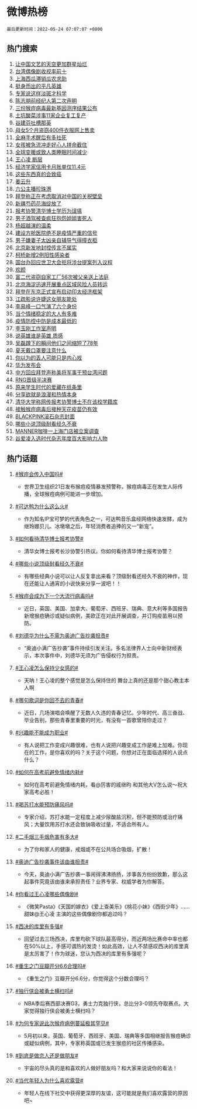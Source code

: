 # 微博热榜

`最后更新时间：2022-05-24 07:07:07 +0800`

## 热门搜索

1. [让中国文艺的天空更加群星灿烂](https://m.weibo.cn/search?containerid=100103type%3D1%26t%3D10%26q%3D%23%E8%AE%A9%E4%B8%AD%E5%9B%BD%E6%96%87%E8%89%BA%E7%9A%84%E5%A4%A9%E7%A9%BA%E6%9B%B4%E5%8A%A0%E7%BE%A4%E6%98%9F%E7%81%BF%E7%83%82%23&stream_entry_id=51&isnewpage=1&extparam=seat%3D1%26dgr%3D0%26pos%3D0%26c_type%3D51%26cate%3D10103%26filter_type%3Drealtimehot%26display_time%3D1653347226%26pre_seqid%3D165334722672192342234&luicode=10000011&lfid=106003type%253D25%2526t%253D3%2526disable_hot%253D1%2526filter_type%253Drealtimehot)
1. [台湾偶像剧收视率前十](https://m.weibo.cn/search?containerid=100103type%3D1%26t%3D10%26q%3D%23%E5%8F%B0%E6%B9%BE%E5%81%B6%E5%83%8F%E5%89%A7%E6%94%B6%E8%A7%86%E7%8E%87%E5%89%8D%E5%8D%81%23&stream_entry_id=31&isnewpage=1&extparam=seat%3D1%26dgr%3D0%26pos%3D0%26lcate%3D5001%26realpos%3D1%26c_type%3D31%26cate%3D0%26filter_type%3Drealtimehot%26flag%3D0%26display_time%3D1653347226%26pre_seqid%3D165334722672192342234&luicode=10000011&lfid=106003type%253D25%2526t%253D3%2526disable_hot%253D1%2526filter_type%253Drealtimehot)
1. [上海西瓜滞销瓜农求助](https://m.weibo.cn/search?containerid=100103type%3D1%26t%3D10%26q%3D%23%E4%B8%8A%E6%B5%B7%E8%A5%BF%E7%93%9C%E6%BB%9E%E9%94%80%E7%93%9C%E5%86%9C%E6%B1%82%E5%8A%A9%23&stream_entry_id=31&isnewpage=1&extparam=seat%3D1%26dgr%3D0%26pos%3D1%26lcate%3D5001%26realpos%3D2%26c_type%3D31%26cate%3D0%26filter_type%3Drealtimehot%26flag%3D16%26display_time%3D1653347226%26pre_seqid%3D165334722672192342234&luicode=10000011&lfid=106003type%253D25%2526t%253D3%2526disable_hot%253D1%2526filter_type%253Drealtimehot)
1. [挺身而出的平凡英雄](https://m.weibo.cn/search?containerid=100103type%3D1%26t%3D10%26q%3D%23%E6%8C%BA%E8%BA%AB%E8%80%8C%E5%87%BA%E7%9A%84%E5%B9%B3%E5%87%A1%E8%8B%B1%E9%9B%84%23&stream_entry_id=31&isnewpage=1&extparam=seat%3D1%26dgr%3D0%26pos%3D2%26lcate%3D5001%26realpos%3D3%26c_type%3D31%26cate%3D0%26filter_type%3Drealtimehot%26flag%3D0%26display_time%3D1653347226%26pre_seqid%3D165334722672192342234&luicode=10000011&lfid=106003type%253D25%2526t%253D3%2526disable_hot%253D1%2526filter_type%253Drealtimehot)
1. [专家说这样淡斑才科学](https://m.weibo.cn/search?containerid=100103type%3D1%26t%3D10%26q%3D%23%E4%B8%93%E5%AE%B6%E8%AF%B4%E8%BF%99%E6%A0%B7%E6%B7%A1%E6%96%91%E6%89%8D%E7%A7%91%E5%AD%A6%23&stream_entry_id=31&isnewpage=1&extparam=seat%3D1%26dgr%3D0%26pos%3D3%26lcate%3D5001%26topic_ad%3D1%26c_type%3D31%26adid%3D155277%26cate%3D0%26filter_type%3Drealtimehot%26display_time%3D1653347226%26pre_seqid%3D165334722672192342234&luicode=10000011&lfid=106003type%253D25%2526t%253D3%2526disable_hot%253D1%2526filter_type%253Drealtimehot)
1. [陈志朋前经纪人第二次声明](https://m.weibo.cn/search?containerid=100103type%3D1%26t%3D10%26q%3D%23%E9%99%88%E5%BF%97%E6%9C%8B%E5%89%8D%E7%BB%8F%E7%BA%AA%E4%BA%BA%E7%AC%AC%E4%BA%8C%E6%AC%A1%E5%A3%B0%E6%98%8E%23&stream_entry_id=31&isnewpage=1&extparam=seat%3D1%26dgr%3D0%26pos%3D4%26lcate%3D5001%26realpos%3D4%26c_type%3D31%26cate%3D0%26filter_type%3Drealtimehot%26flag%3D0%26display_time%3D1653347226%26pre_seqid%3D165334722672192342234&luicode=10000011&lfid=106003type%253D25%2526t%253D3%2526disable_hot%253D1%2526filter_type%253Drealtimehot)
1. [三份猴痘病毒最新基因测序结果公布](https://m.weibo.cn/search?containerid=100103type%3D1%26t%3D10%26q%3D%23%E4%B8%89%E4%BB%BD%E7%8C%B4%E7%97%98%E7%97%85%E6%AF%92%E6%9C%80%E6%96%B0%E5%9F%BA%E5%9B%A0%E6%B5%8B%E5%BA%8F%E7%BB%93%E6%9E%9C%E5%85%AC%E5%B8%83%23&stream_entry_id=31&isnewpage=1&extparam=seat%3D1%26dgr%3D0%26pos%3D5%26lcate%3D5001%26realpos%3D5%26c_type%3D31%26cate%3D0%26filter_type%3Drealtimehot%26flag%3D0%26display_time%3D1653347226%26pre_seqid%3D165334722672192342234&luicode=10000011&lfid=106003type%253D25%2526t%253D3%2526disable_hot%253D1%2526filter_type%253Drealtimehot)
1. [土坑酸菜涉事11家企业复工复产](https://m.weibo.cn/search?containerid=100103type%3D1%26t%3D10%26q%3D%23%E5%9C%9F%E5%9D%91%E9%85%B8%E8%8F%9C%E6%B6%89%E4%BA%8B11%E5%AE%B6%E4%BC%81%E4%B8%9A%E5%A4%8D%E5%B7%A5%E5%A4%8D%E4%BA%A7%23&stream_entry_id=31&isnewpage=1&extparam=seat%3D1%26dgr%3D0%26pos%3D6%26lcate%3D5001%26realpos%3D6%26c_type%3D31%26cate%3D0%26filter_type%3Drealtimehot%26flag%3D0%26display_time%3D1653347226%26pre_seqid%3D165334722672192342234&luicode=10000011&lfid=106003type%253D25%2526t%253D3%2526disable_hot%253D1%2526filter_type%253Drealtimehot)
1. [谷建芬吐槽那英](https://m.weibo.cn/search?containerid=100103type%3D1%26t%3D10%26q%3D%E8%B0%B7%E5%BB%BA%E8%8A%AC%E5%90%90%E6%A7%BD%E9%82%A3%E8%8B%B1&stream_entry_id=31&isnewpage=1&extparam=seat%3D1%26dgr%3D0%26pos%3D7%26lcate%3D5001%26realpos%3D7%26c_type%3D31%26cate%3D0%26filter_type%3Drealtimehot%26flag%3D0%26display_time%3D1653347226%26pre_seqid%3D165334722672192342234&luicode=10000011&lfid=106003type%253D25%2526t%253D3%2526disable_hot%253D1%2526filter_type%253Drealtimehot)
1. [母女5个月盗窃400件衣服网上售卖](https://m.weibo.cn/search?containerid=100103type%3D1%26t%3D10%26q%3D%23%E6%AF%8D%E5%A5%B35%E4%B8%AA%E6%9C%88%E7%9B%97%E7%AA%83400%E4%BB%B6%E8%A1%A3%E6%9C%8D%E7%BD%91%E4%B8%8A%E5%94%AE%E5%8D%96%23&stream_entry_id=31&isnewpage=1&extparam=seat%3D1%26dgr%3D0%26pos%3D8%26lcate%3D5001%26realpos%3D8%26c_type%3D31%26cate%3D0%26filter_type%3Drealtimehot%26flag%3D0%26display_time%3D1653347226%26pre_seqid%3D165334722672192342234&luicode=10000011&lfid=106003type%253D25%2526t%253D3%2526disable_hot%253D1%2526filter_type%253Drealtimehot)
1. [全麻手术醒后有多社死](https://m.weibo.cn/search?containerid=100103type%3D1%26t%3D10%26q%3D%23%E5%85%A8%E9%BA%BB%E6%89%8B%E6%9C%AF%E9%86%92%E5%90%8E%E6%9C%89%E5%A4%9A%E7%A4%BE%E6%AD%BB%23&stream_entry_id=31&isnewpage=1&extparam=seat%3D1%26dgr%3D0%26pos%3D9%26lcate%3D5001%26realpos%3D9%26c_type%3D31%26cate%3D0%26filter_type%3Drealtimehot%26flag%3D0%26display_time%3D1653347226%26pre_seqid%3D165334722672192342234&luicode=10000011&lfid=106003type%253D25%2526t%253D3%2526disable_hot%253D1%2526filter_type%253Drealtimehot)
1. [女孩被急流冲走好心人拼命截住](https://m.weibo.cn/search?containerid=100103type%3D1%26t%3D10%26q%3D%23%E5%A5%B3%E5%AD%A9%E8%A2%AB%E6%80%A5%E6%B5%81%E5%86%B2%E8%B5%B0%E5%A5%BD%E5%BF%83%E4%BA%BA%E6%8B%BC%E5%91%BD%E6%88%AA%E4%BD%8F%23&stream_entry_id=31&isnewpage=1&extparam=seat%3D1%26dgr%3D0%26pos%3D10%26lcate%3D5001%26realpos%3D10%26c_type%3D31%26cate%3D0%26filter_type%3Drealtimehot%26flag%3D0%26display_time%3D1653347226%26pre_seqid%3D165334722672192342234&luicode=10000011&lfid=106003type%253D25%2526t%253D3%2526disable_hot%253D1%2526filter_type%253Drealtimehot)
1. [全球变暖或致人类睡眠时间减少](https://m.weibo.cn/search?containerid=100103type%3D1%26t%3D10%26q%3D%23%E5%85%A8%E7%90%83%E5%8F%98%E6%9A%96%E6%88%96%E8%87%B4%E4%BA%BA%E7%B1%BB%E7%9D%A1%E7%9C%A0%E6%97%B6%E9%97%B4%E5%87%8F%E5%B0%91%23&stream_entry_id=31&isnewpage=1&extparam=seat%3D1%26dgr%3D0%26pos%3D11%26lcate%3D5001%26realpos%3D11%26c_type%3D31%26cate%3D0%26filter_type%3Drealtimehot%26flag%3D0%26display_time%3D1653347226%26pre_seqid%3D165334722672192342234&luicode=10000011&lfid=106003type%253D25%2526t%253D3%2526disable_hot%253D1%2526filter_type%253Drealtimehot)
1. [王心凌 断层](https://m.weibo.cn/search?containerid=100103type%3D1%26t%3D10%26q%3D%E7%8E%8B%E5%BF%83%E5%87%8C+%E6%96%AD%E5%B1%82&stream_entry_id=31&isnewpage=1&extparam=seat%3D1%26dgr%3D0%26pos%3D12%26lcate%3D5001%26realpos%3D12%26c_type%3D31%26cate%3D0%26filter_type%3Drealtimehot%26flag%3D2%26display_time%3D1653347226%26pre_seqid%3D165334722672192342234&luicode=10000011&lfid=106003type%253D25%2526t%253D3%2526disable_hot%253D1%2526filter_type%253Drealtimehot)
1. [经济学家信用卡月账单仅11.4元](https://m.weibo.cn/search?containerid=100103type%3D1%26t%3D10%26q%3D%23%E7%BB%8F%E6%B5%8E%E5%AD%A6%E5%AE%B6%E4%BF%A1%E7%94%A8%E5%8D%A1%E6%9C%88%E8%B4%A6%E5%8D%95%E4%BB%8511.4%E5%85%83%23&stream_entry_id=31&isnewpage=1&extparam=seat%3D1%26dgr%3D0%26pos%3D13%26lcate%3D5001%26realpos%3D13%26c_type%3D31%26cate%3D0%26filter_type%3Drealtimehot%26flag%3D0%26display_time%3D1653347226%26pre_seqid%3D165334722672192342234&luicode=10000011&lfid=106003type%253D25%2526t%253D3%2526disable_hot%253D1%2526filter_type%253Drealtimehot)
1. [这些东西真的会致癌](https://m.weibo.cn/search?containerid=100103type%3D1%26t%3D10%26q%3D%23%E8%BF%99%E4%BA%9B%E4%B8%9C%E8%A5%BF%E7%9C%9F%E7%9A%84%E4%BC%9A%E8%87%B4%E7%99%8C%23&stream_entry_id=31&isnewpage=1&extparam=seat%3D1%26dgr%3D0%26pos%3D14%26lcate%3D5001%26realpos%3D14%26c_type%3D31%26cate%3D0%26filter_type%3Drealtimehot%26flag%3D0%26display_time%3D1653347226%26pre_seqid%3D165334722672192342234&luicode=10000011&lfid=106003type%253D25%2526t%253D3%2526disable_hot%253D1%2526filter_type%253Drealtimehot)
1. [姜云升](https://m.weibo.cn/search?containerid=100103type%3D1%26t%3D10%26q%3D%E5%A7%9C%E4%BA%91%E5%8D%87&stream_entry_id=31&isnewpage=1&extparam=seat%3D1%26dgr%3D0%26pos%3D15%26lcate%3D5001%26realpos%3D15%26c_type%3D31%26cate%3D0%26filter_type%3Drealtimehot%26flag%3D0%26display_time%3D1653347226%26pre_seqid%3D165334722672192342234&luicode=10000011&lfid=106003type%253D25%2526t%253D3%2526disable_hot%253D1%2526filter_type%253Drealtimehot)
1. [六公主播珍珠港](https://m.weibo.cn/search?containerid=100103type%3D1%26t%3D10%26q%3D%23%E5%85%AD%E5%85%AC%E4%B8%BB%E6%92%AD%E7%8F%8D%E7%8F%A0%E6%B8%AF%23&stream_entry_id=31&isnewpage=1&extparam=seat%3D1%26dgr%3D0%26pos%3D16%26lcate%3D5001%26realpos%3D16%26c_type%3D31%26cate%3D0%26filter_type%3Drealtimehot%26flag%3D0%26display_time%3D1653347226%26pre_seqid%3D165334722672192342234&luicode=10000011&lfid=106003type%253D25%2526t%253D3%2526disable_hot%253D1%2526filter_type%253Drealtimehot)
1. [拜登称正在考虑取消对中国的关税壁垒](https://m.weibo.cn/search?containerid=100103type%3D1%26t%3D10%26q%3D%23%E6%8B%9C%E7%99%BB%E7%A7%B0%E6%AD%A3%E5%9C%A8%E8%80%83%E8%99%91%E5%8F%96%E6%B6%88%E5%AF%B9%E4%B8%AD%E5%9B%BD%E7%9A%84%E5%85%B3%E7%A8%8E%E5%A3%81%E5%9E%92%23&stream_entry_id=31&isnewpage=1&extparam=seat%3D1%26dgr%3D0%26pos%3D17%26lcate%3D5001%26realpos%3D17%26c_type%3D31%26cate%3D0%26filter_type%3Drealtimehot%26flag%3D0%26display_time%3D1653347226%26pre_seqid%3D165334722672192342234&luicode=10000011&lfid=106003type%253D25%2526t%253D3%2526disable_hot%253D1%2526filter_type%253Drealtimehot)
1. [新疆芍药花海绽放了](https://m.weibo.cn/search?containerid=100103type%3D1%26t%3D10%26q%3D%23%E6%96%B0%E7%96%86%E8%8A%8D%E8%8D%AF%E8%8A%B1%E6%B5%B7%E7%BB%BD%E6%94%BE%E4%BA%86%23&stream_entry_id=31&isnewpage=1&extparam=seat%3D1%26dgr%3D0%26pos%3D18%26lcate%3D5001%26realpos%3D18%26c_type%3D31%26cate%3D0%26filter_type%3Drealtimehot%26flag%3D0%26display_time%3D1653347226%26pre_seqid%3D165334722672192342234&luicode=10000011&lfid=106003type%253D25%2526t%253D3%2526disable_hot%253D1%2526filter_type%253Drealtimehot)
1. [报考协警清华博士学历为误填](https://m.weibo.cn/search?containerid=100103type%3D1%26t%3D10%26q%3D%23%E6%8A%A5%E8%80%83%E5%8D%8F%E8%AD%A6%E6%B8%85%E5%8D%8E%E5%8D%9A%E5%A3%AB%E5%AD%A6%E5%8E%86%E4%B8%BA%E8%AF%AF%E5%A1%AB%23&stream_entry_id=31&isnewpage=1&extparam=seat%3D1%26dgr%3D0%26pos%3D19%26lcate%3D5001%26realpos%3D19%26c_type%3D31%26cate%3D0%26filter_type%3Drealtimehot%26flag%3D0%26display_time%3D1653347226%26pre_seqid%3D165334722672192342234&luicode=10000011&lfid=106003type%253D25%2526t%253D3%2526disable_hot%253D1%2526filter_type%253Drealtimehot)
1. [男子酒驾被查疯狂抱怨姐姐害死人](https://m.weibo.cn/search?containerid=100103type%3D1%26t%3D10%26q%3D%23%E7%94%B7%E5%AD%90%E9%85%92%E9%A9%BE%E8%A2%AB%E6%9F%A5%E7%96%AF%E7%8B%82%E6%8A%B1%E6%80%A8%E5%A7%90%E5%A7%90%E5%AE%B3%E6%AD%BB%E4%BA%BA%23&stream_entry_id=31&isnewpage=1&extparam=seat%3D1%26dgr%3D0%26pos%3D20%26lcate%3D5001%26realpos%3D20%26c_type%3D31%26cate%3D0%26filter_type%3Drealtimehot%26flag%3D0%26display_time%3D1653347226%26pre_seqid%3D165334722672192342234&luicode=10000011&lfid=106003type%253D25%2526t%253D3%2526disable_hot%253D1%2526filter_type%253Drealtimehot)
1. [杨超越演的温柔](https://m.weibo.cn/search?containerid=100103type%3D1%26t%3D10%26q%3D%23%E6%9D%A8%E8%B6%85%E8%B6%8A%E6%BC%94%E7%9A%84%E6%B8%A9%E6%9F%94%23&stream_entry_id=31&isnewpage=1&extparam=seat%3D1%26dgr%3D0%26pos%3D21%26lcate%3D5001%26realpos%3D21%26c_type%3D31%26cate%3D0%26filter_type%3Drealtimehot%26flag%3D0%26display_time%3D1653347226%26pre_seqid%3D165334722672192342234&luicode=10000011&lfid=106003type%253D25%2526t%253D3%2526disable_hot%253D1%2526filter_type%253Drealtimehot)
1. [建设方舱医院绝不是疫情严重的信号](https://m.weibo.cn/search?containerid=100103type%3D1%26t%3D10%26q%3D%23%E5%BB%BA%E8%AE%BE%E6%96%B9%E8%88%B1%E5%8C%BB%E9%99%A2%E7%BB%9D%E4%B8%8D%E6%98%AF%E7%96%AB%E6%83%85%E4%B8%A5%E9%87%8D%E7%9A%84%E4%BF%A1%E5%8F%B7%23&stream_entry_id=31&isnewpage=1&extparam=seat%3D1%26dgr%3D0%26pos%3D22%26lcate%3D5001%26realpos%3D22%26c_type%3D31%26cate%3D0%26filter_type%3Drealtimehot%26flag%3D0%26display_time%3D1653347226%26pre_seqid%3D165334722672192342234&luicode=10000011&lfid=106003type%253D25%2526t%253D3%2526disable_hot%253D1%2526filter_type%253Drealtimehot)
1. [男子嫌妻子太凶亲自辅导气得撞衣柜](https://m.weibo.cn/search?containerid=100103type%3D1%26t%3D10%26q%3D%23%E7%94%B7%E5%AD%90%E5%AB%8C%E5%A6%BB%E5%AD%90%E5%A4%AA%E5%87%B6%E4%BA%B2%E8%87%AA%E8%BE%85%E5%AF%BC%E6%B0%94%E5%BE%97%E6%92%9E%E8%A1%A3%E6%9F%9C%23&stream_entry_id=31&isnewpage=1&extparam=seat%3D1%26dgr%3D0%26pos%3D23%26lcate%3D5001%26realpos%3D23%26c_type%3D31%26cate%3D0%26filter_type%3Drealtimehot%26flag%3D0%26display_time%3D1653347226%26pre_seqid%3D165334722672192342234&luicode=10000011&lfid=106003type%253D25%2526t%253D3%2526disable_hot%253D1%2526filter_type%253Drealtimehot)
1. [北京新发地封控传言不属实](https://m.weibo.cn/search?containerid=100103type%3D1%26t%3D10%26q%3D%23%E5%8C%97%E4%BA%AC%E6%96%B0%E5%8F%91%E5%9C%B0%E5%B0%81%E6%8E%A7%E4%BC%A0%E8%A8%80%E4%B8%8D%E5%B1%9E%E5%AE%9E%23&stream_entry_id=31&isnewpage=1&extparam=seat%3D1%26dgr%3D0%26pos%3D24%26lcate%3D5001%26realpos%3D24%26c_type%3D31%26cate%3D0%26filter_type%3Drealtimehot%26flag%3D0%26display_time%3D1653347226%26pre_seqid%3D165334722672192342234&luicode=10000011&lfid=106003type%253D25%2526t%253D3%2526disable_hot%253D1%2526filter_type%253Drealtimehot)
1. [柯桥新增2例阳性感染者](https://m.weibo.cn/search?containerid=100103type%3D1%26t%3D10%26q%3D%E6%9F%AF%E6%A1%A5%E6%96%B0%E5%A2%9E2%E4%BE%8B%E9%98%B3%E6%80%A7%E6%84%9F%E6%9F%93%E8%80%85&stream_entry_id=31&isnewpage=1&extparam=seat%3D1%26dgr%3D0%26pos%3D25%26lcate%3D5001%26realpos%3D25%26c_type%3D31%26cate%3D0%26filter_type%3Drealtimehot%26flag%3D0%26display_time%3D1653347226%26pre_seqid%3D165334722672192342234&luicode=10000011&lfid=106003type%253D25%2526t%253D3%2526disable_hot%253D1%2526filter_type%253Drealtimehot)
1. [国台办回应世卫大会拒将涉台提案列入议程](https://m.weibo.cn/search?containerid=100103type%3D1%26t%3D10%26q%3D%23%E5%9B%BD%E5%8F%B0%E5%8A%9E%E5%9B%9E%E5%BA%94%E4%B8%96%E5%8D%AB%E5%A4%A7%E4%BC%9A%E6%8B%92%E5%B0%86%E6%B6%89%E5%8F%B0%E6%8F%90%E6%A1%88%E5%88%97%E5%85%A5%E8%AE%AE%E7%A8%8B%23&stream_entry_id=31&isnewpage=1&extparam=seat%3D1%26dgr%3D0%26pos%3D26%26lcate%3D5001%26realpos%3D26%26c_type%3D31%26cate%3D0%26filter_type%3Drealtimehot%26flag%3D0%26display_time%3D1653347226%26pre_seqid%3D165334722672192342234&luicode=10000011&lfid=106003type%253D25%2526t%253D3%2526disable_hot%253D1%2526filter_type%253Drealtimehot)
1. [欢颜](https://m.weibo.cn/search?containerid=100103type%3D1%26t%3D10%26q%3D%E6%AC%A2%E9%A2%9C&stream_entry_id=31&isnewpage=1&extparam=seat%3D1%26dgr%3D0%26pos%3D27%26lcate%3D5001%26realpos%3D27%26c_type%3D31%26cate%3D0%26filter_type%3Drealtimehot%26flag%3D0%26display_time%3D1653347226%26pre_seqid%3D165334722672192342234&luicode=10000011&lfid=106003type%253D25%2526t%253D3%2526disable_hot%253D1%2526filter_type%253Drealtimehot)
1. [富二代盗窃自家工厂56次被父亲送上法庭](https://m.weibo.cn/search?containerid=100103type%3D1%26t%3D10%26q%3D%23%E5%AF%8C%E4%BA%8C%E4%BB%A3%E7%9B%97%E7%AA%83%E8%87%AA%E5%AE%B6%E5%B7%A5%E5%8E%8256%E6%AC%A1%E8%A2%AB%E7%88%B6%E4%BA%B2%E9%80%81%E4%B8%8A%E6%B3%95%E5%BA%AD%23&stream_entry_id=31&isnewpage=1&extparam=seat%3D1%26dgr%3D0%26pos%3D28%26lcate%3D5001%26realpos%3D28%26c_type%3D31%26cate%3D0%26filter_type%3Drealtimehot%26flag%3D0%26display_time%3D1653347226%26pre_seqid%3D165334722672192342234&luicode=10000011&lfid=106003type%253D25%2526t%253D3%2526disable_hot%253D1%2526filter_type%253Drealtimehot)
1. [北京海淀迅速开展重点区域风险人员转运](https://m.weibo.cn/search?containerid=100103type%3D1%26t%3D10%26q%3D%23%E5%8C%97%E4%BA%AC%E6%B5%B7%E6%B7%80%E8%BF%85%E9%80%9F%E5%BC%80%E5%B1%95%E9%87%8D%E7%82%B9%E5%8C%BA%E5%9F%9F%E9%A3%8E%E9%99%A9%E4%BA%BA%E5%91%98%E8%BD%AC%E8%BF%90%23&stream_entry_id=31&isnewpage=1&extparam=seat%3D1%26dgr%3D0%26pos%3D29%26lcate%3D5001%26realpos%3D29%26c_type%3D31%26cate%3D0%26filter_type%3Drealtimehot%26flag%3D0%26display_time%3D1653347226%26pre_seqid%3D165334722672192342234&luicode=10000011&lfid=106003type%253D25%2526t%253D3%2526disable_hot%253D1%2526filter_type%253Drealtimehot)
1. [拜登在东京正式宣布启动印太经济框架](https://m.weibo.cn/search?containerid=100103type%3D1%26t%3D10%26q%3D%23%E6%8B%9C%E7%99%BB%E5%9C%A8%E4%B8%9C%E4%BA%AC%E6%AD%A3%E5%BC%8F%E5%AE%A3%E5%B8%83%E5%90%AF%E5%8A%A8%E5%8D%B0%E5%A4%AA%E7%BB%8F%E6%B5%8E%E6%A1%86%E6%9E%B6%23&stream_entry_id=31&isnewpage=1&extparam=seat%3D1%26dgr%3D0%26pos%3D30%26lcate%3D5001%26realpos%3D30%26c_type%3D31%26cate%3D0%26filter_type%3Drealtimehot%26flag%3D0%26display_time%3D1653347226%26pre_seqid%3D165334722672192342234&luicode=10000011&lfid=106003type%253D25%2526t%253D3%2526disable_hot%253D1%2526filter_type%253Drealtimehot)
1. [江疏影说许婕这女朋友能处](https://m.weibo.cn/search?containerid=100103type%3D1%26t%3D10%26q%3D%23%E6%B1%9F%E7%96%8F%E5%BD%B1%E8%AF%B4%E8%AE%B8%E5%A9%95%E8%BF%99%E5%A5%B3%E6%9C%8B%E5%8F%8B%E8%83%BD%E5%A4%84%23&stream_entry_id=31&isnewpage=1&extparam=seat%3D1%26dgr%3D0%26pos%3D31%26lcate%3D5001%26realpos%3D31%26c_type%3D31%26cate%3D0%26filter_type%3Drealtimehot%26flag%3D1%26display_time%3D1653347226%26pre_seqid%3D165334722672192342234&luicode=10000011&lfid=106003type%253D25%2526t%253D3%2526disable_hot%253D1%2526filter_type%253Drealtimehot)
1. [李易峰一口气演了六个身份](https://m.weibo.cn/search?containerid=100103type%3D1%26t%3D10%26q%3D%23%E6%9D%8E%E6%98%93%E5%B3%B0%E4%B8%80%E5%8F%A3%E6%B0%94%E6%BC%94%E4%BA%86%E5%85%AD%E4%B8%AA%E8%BA%AB%E4%BB%BD%23&stream_entry_id=31&isnewpage=1&extparam=seat%3D1%26dgr%3D0%26pos%3D32%26lcate%3D5001%26realpos%3D32%26c_type%3D31%26cate%3D0%26filter_type%3Drealtimehot%26flag%3D0%26display_time%3D1653347226%26pre_seqid%3D165334722672192342234&luicode=10000011&lfid=106003type%253D25%2526t%253D3%2526disable_hot%253D1%2526filter_type%253Drealtimehot)
1. [当个情绪稳定的大人有多难](https://m.weibo.cn/search?containerid=100103type%3D1%26t%3D10%26q%3D%23%E5%BD%93%E4%B8%AA%E6%83%85%E7%BB%AA%E7%A8%B3%E5%AE%9A%E7%9A%84%E5%A4%A7%E4%BA%BA%E6%9C%89%E5%A4%9A%E9%9A%BE%23&stream_entry_id=31&isnewpage=1&extparam=seat%3D1%26dgr%3D0%26pos%3D33%26lcate%3D5001%26realpos%3D33%26c_type%3D31%26cate%3D0%26filter_type%3Drealtimehot%26flag%3D0%26display_time%3D1653347226%26pre_seqid%3D165334722672192342234&luicode=10000011&lfid=106003type%253D25%2526t%253D3%2526disable_hot%253D1%2526filter_type%253Drealtimehot)
1. [疫情防控中防是成本最低的](https://m.weibo.cn/search?containerid=100103type%3D1%26t%3D10%26q%3D%23%E7%96%AB%E6%83%85%E9%98%B2%E6%8E%A7%E4%B8%AD%E9%98%B2%E6%98%AF%E6%88%90%E6%9C%AC%E6%9C%80%E4%BD%8E%E7%9A%84%23&stream_entry_id=31&isnewpage=1&extparam=seat%3D1%26dgr%3D0%26pos%3D34%26lcate%3D5001%26realpos%3D34%26c_type%3D31%26cate%3D0%26filter_type%3Drealtimehot%26flag%3D0%26display_time%3D1653347226%26pre_seqid%3D165334722672192342234&luicode=10000011&lfid=106003type%253D25%2526t%253D3%2526disable_hot%253D1%2526filter_type%253Drealtimehot)
1. [李玉刚工作室声明](https://m.weibo.cn/search?containerid=100103type%3D1%26t%3D10%26q%3D%23%E6%9D%8E%E7%8E%89%E5%88%9A%E5%B7%A5%E4%BD%9C%E5%AE%A4%E5%A3%B0%E6%98%8E%23&stream_entry_id=31&isnewpage=1&extparam=seat%3D1%26dgr%3D0%26pos%3D35%26lcate%3D5001%26realpos%3D35%26c_type%3D31%26cate%3D0%26filter_type%3Drealtimehot%26flag%3D0%26display_time%3D1653347226%26pre_seqid%3D165334722672192342234&luicode=10000011&lfid=106003type%253D25%2526t%253D3%2526disable_hot%253D1%2526filter_type%253Drealtimehot)
1. [说英雄谁是英雄 质感](https://m.weibo.cn/search?containerid=100103type%3D1%26t%3D10%26q%3D%E8%AF%B4%E8%8B%B1%E9%9B%84%E8%B0%81%E6%98%AF%E8%8B%B1%E9%9B%84+%E8%B4%A8%E6%84%9F&stream_entry_id=31&isnewpage=1&extparam=seat%3D1%26dgr%3D0%26pos%3D36%26lcate%3D5001%26realpos%3D36%26c_type%3D31%26cate%3D0%26filter_type%3Drealtimehot%26flag%3D0%26display_time%3D1653347226%26pre_seqid%3D165334722672192342234&luicode=10000011&lfid=106003type%253D25%2526t%253D3%2526disable_hot%253D1%2526filter_type%253Drealtimehot)
1. [吴磊蹲下的瞬间他们之间缩短了78年](https://m.weibo.cn/search?containerid=100103type%3D1%26t%3D10%26q%3D%23%E5%90%B4%E7%A3%8A%E8%B9%B2%E4%B8%8B%E7%9A%84%E7%9E%AC%E9%97%B4%E4%BB%96%E4%BB%AC%E4%B9%8B%E9%97%B4%E7%BC%A9%E7%9F%AD%E4%BA%8678%E5%B9%B4%23&stream_entry_id=31&isnewpage=1&extparam=seat%3D1%26dgr%3D0%26pos%3D37%26lcate%3D5001%26realpos%3D37%26c_type%3D31%26cate%3D0%26filter_type%3Drealtimehot%26flag%3D0%26display_time%3D1653347226%26pre_seqid%3D165334722672192342234&luicode=10000011&lfid=106003type%253D25%2526t%253D3%2526disable_hot%253D1%2526filter_type%253Drealtimehot)
1. [夏天戴口罩要注意什么](https://m.weibo.cn/search?containerid=100103type%3D1%26t%3D10%26q%3D%23%E5%A4%8F%E5%A4%A9%E6%88%B4%E5%8F%A3%E7%BD%A9%E8%A6%81%E6%B3%A8%E6%84%8F%E4%BB%80%E4%B9%88%23&stream_entry_id=31&isnewpage=1&extparam=seat%3D1%26dgr%3D0%26pos%3D38%26lcate%3D5001%26realpos%3D38%26c_type%3D31%26cate%3D0%26filter_type%3Drealtimehot%26flag%3D0%26display_time%3D1653347226%26pre_seqid%3D165334722672192342234&luicode=10000011&lfid=106003type%253D25%2526t%253D3%2526disable_hot%253D1%2526filter_type%253Drealtimehot)
1. [你以为的丢人可能只是内心戏](https://m.weibo.cn/search?containerid=100103type%3D1%26t%3D10%26q%3D%23%E4%BD%A0%E4%BB%A5%E4%B8%BA%E7%9A%84%E4%B8%A2%E4%BA%BA%E5%8F%AF%E8%83%BD%E5%8F%AA%E6%98%AF%E5%86%85%E5%BF%83%E6%88%8F%23&stream_entry_id=31&isnewpage=1&extparam=seat%3D1%26dgr%3D0%26pos%3D39%26lcate%3D5001%26realpos%3D39%26c_type%3D31%26cate%3D0%26filter_type%3Drealtimehot%26flag%3D0%26display_time%3D1653347226%26pre_seqid%3D165334722672192342234&luicode=10000011&lfid=106003type%253D25%2526t%253D3%2526disable_hot%253D1%2526filter_type%253Drealtimehot)
1. [华为发布会](https://m.weibo.cn/search?containerid=100103type%3D1%26t%3D10%26q%3D%E5%8D%8E%E4%B8%BA%E5%8F%91%E5%B8%83%E4%BC%9A&stream_entry_id=31&isnewpage=1&extparam=seat%3D1%26dgr%3D0%26pos%3D40%26lcate%3D5001%26realpos%3D40%26c_type%3D31%26cate%3D0%26filter_type%3Drealtimehot%26flag%3D0%26display_time%3D1653347226%26pre_seqid%3D165334722672192342234&luicode=10000011&lfid=106003type%253D25%2526t%253D3%2526disable_hot%253D1%2526filter_type%253Drealtimehot)
1. [中方回应拜登声称美将军事干预台湾问题](https://m.weibo.cn/search?containerid=100103type%3D1%26t%3D10%26q%3D%23%E4%B8%AD%E6%96%B9%E5%9B%9E%E5%BA%94%E6%8B%9C%E7%99%BB%E5%A3%B0%E7%A7%B0%E7%BE%8E%E5%B0%86%E5%86%9B%E4%BA%8B%E5%B9%B2%E9%A2%84%E5%8F%B0%E6%B9%BE%E9%97%AE%E9%A2%98%23&stream_entry_id=31&isnewpage=1&extparam=seat%3D1%26dgr%3D0%26pos%3D41%26lcate%3D5001%26realpos%3D41%26c_type%3D31%26cate%3D0%26filter_type%3Drealtimehot%26flag%3D0%26display_time%3D1653347226%26pre_seqid%3D165334722672192342234&luicode=10000011&lfid=106003type%253D25%2526t%253D3%2526disable_hot%253D1%2526filter_type%253Drealtimehot)
1. [RNG晋级半决赛](https://m.weibo.cn/search?containerid=100103type%3D1%26t%3D10%26q%3D%23RNG%E6%99%8B%E7%BA%A7%E5%8D%8A%E5%86%B3%E8%B5%9B%23&stream_entry_id=31&isnewpage=1&extparam=seat%3D1%26dgr%3D0%26pos%3D42%26lcate%3D5001%26realpos%3D42%26c_type%3D31%26cate%3D0%26filter_type%3Drealtimehot%26flag%3D0%26display_time%3D1653347226%26pre_seqid%3D165334722672192342234&luicode=10000011&lfid=106003type%253D25%2526t%253D3%2526disable_hot%253D1%2526filter_type%253Drealtimehot)
1. [原来学生时代的爱藏在纸条里](https://m.weibo.cn/search?containerid=100103type%3D1%26t%3D10%26q%3D%23%E5%8E%9F%E6%9D%A5%E5%AD%A6%E7%94%9F%E6%97%B6%E4%BB%A3%E7%9A%84%E7%88%B1%E8%97%8F%E5%9C%A8%E7%BA%B8%E6%9D%A1%E9%87%8C%23&stream_entry_id=31&isnewpage=1&extparam=seat%3D1%26dgr%3D0%26pos%3D43%26lcate%3D5001%26realpos%3D43%26c_type%3D31%26cate%3D0%26filter_type%3Drealtimehot%26flag%3D0%26display_time%3D1653347226%26pre_seqid%3D165334722672192342234&luicode=10000011&lfid=106003type%253D25%2526t%253D3%2526disable_hot%253D1%2526filter_type%253Drealtimehot)
1. [分享欲就是浪漫和热情本身](https://m.weibo.cn/search?containerid=100103type%3D1%26t%3D10%26q%3D%23%E5%88%86%E4%BA%AB%E6%AC%B2%E5%B0%B1%E6%98%AF%E6%B5%AA%E6%BC%AB%E5%92%8C%E7%83%AD%E6%83%85%E6%9C%AC%E8%BA%AB%23&stream_entry_id=31&isnewpage=1&extparam=seat%3D1%26dgr%3D0%26pos%3D44%26lcate%3D5001%26realpos%3D44%26c_type%3D31%26cate%3D0%26filter_type%3Drealtimehot%26flag%3D0%26display_time%3D1653347226%26pre_seqid%3D165334722672192342234&luicode=10000011&lfid=106003type%253D25%2526t%253D3%2526disable_hot%253D1%2526filter_type%253Drealtimehot)
1. [清华大学称网传报考协警博士不在该校学籍库](https://m.weibo.cn/search?containerid=100103type%3D1%26t%3D10%26q%3D%23%E6%B8%85%E5%8D%8E%E5%A4%A7%E5%AD%A6%E7%A7%B0%E7%BD%91%E4%BC%A0%E6%8A%A5%E8%80%83%E5%8D%8F%E8%AD%A6%E5%8D%9A%E5%A3%AB%E4%B8%8D%E5%9C%A8%E8%AF%A5%E6%A0%A1%E5%AD%A6%E7%B1%8D%E5%BA%93%23&stream_entry_id=31&isnewpage=1&extparam=seat%3D1%26dgr%3D0%26pos%3D45%26lcate%3D5001%26realpos%3D45%26c_type%3D31%26cate%3D0%26filter_type%3Drealtimehot%26flag%3D0%26display_time%3D1653347226%26pre_seqid%3D165334722672192342234&luicode=10000011&lfid=106003type%253D25%2526t%253D3%2526disable_hot%253D1%2526filter_type%253Drealtimehot)
1. [接触猴痘病毒后接种天花疫苗仍有效](https://m.weibo.cn/search?containerid=100103type%3D1%26t%3D10%26q%3D%23%E6%8E%A5%E8%A7%A6%E7%8C%B4%E7%97%98%E7%97%85%E6%AF%92%E5%90%8E%E6%8E%A5%E7%A7%8D%E5%A4%A9%E8%8A%B1%E7%96%AB%E8%8B%97%E4%BB%8D%E6%9C%89%E6%95%88%23&stream_entry_id=31&isnewpage=1&extparam=seat%3D1%26dgr%3D0%26pos%3D46%26lcate%3D5001%26realpos%3D46%26c_type%3D31%26cate%3D0%26filter_type%3Drealtimehot%26flag%3D0%26display_time%3D1653347226%26pre_seqid%3D165334722672192342234&luicode=10000011&lfid=106003type%253D25%2526t%253D3%2526disable_hot%253D1%2526filter_type%253Drealtimehot)
1. [BLACKPINK滚石杂志封面](https://m.weibo.cn/search?containerid=100103type%3D1%26t%3D10%26q%3D%23BLACKPINK%E6%BB%9A%E7%9F%B3%E6%9D%82%E5%BF%97%E5%B0%81%E9%9D%A2%23&stream_entry_id=31&isnewpage=1&extparam=seat%3D1%26dgr%3D0%26pos%3D47%26lcate%3D5001%26realpos%3D47%26c_type%3D31%26cate%3D0%26filter_type%3Drealtimehot%26flag%3D0%26display_time%3D1653347226%26pre_seqid%3D165334722672192342234&luicode=10000011&lfid=106003type%253D25%2526t%253D3%2526disable_hot%253D1%2526filter_type%253Drealtimehot)
1. [哪些小说顶级耐看经久不衰](https://m.weibo.cn/search?containerid=100103type%3D1%26t%3D10%26q%3D%23%E5%93%AA%E4%BA%9B%E5%B0%8F%E8%AF%B4%E9%A1%B6%E7%BA%A7%E8%80%90%E7%9C%8B%E7%BB%8F%E4%B9%85%E4%B8%8D%E8%A1%B0%23&stream_entry_id=31&isnewpage=1&extparam=seat%3D1%26dgr%3D0%26pos%3D48%26lcate%3D5001%26realpos%3D48%26c_type%3D31%26cate%3D0%26filter_type%3Drealtimehot%26flag%3D0%26display_time%3D1653347226%26pre_seqid%3D165334722672192342234&luicode=10000011&lfid=106003type%253D25%2526t%253D3%2526disable_hot%253D1%2526filter_type%253Drealtimehot)
1. [MANNER咖啡一上海门店被立案调查](https://m.weibo.cn/search?containerid=100103type%3D1%26t%3D10%26q%3D%23MANNER%E5%92%96%E5%95%A1%E4%B8%80%E4%B8%8A%E6%B5%B7%E9%97%A8%E5%BA%97%E8%A2%AB%E7%AB%8B%E6%A1%88%E8%B0%83%E6%9F%A5%23&stream_entry_id=31&isnewpage=1&extparam=seat%3D1%26dgr%3D0%26pos%3D49%26lcate%3D5001%26realpos%3D49%26c_type%3D31%26cate%3D0%26filter_type%3Drealtimehot%26flag%3D0%26display_time%3D1653347226%26pre_seqid%3D165334722672192342234&luicode=10000011&lfid=106003type%253D25%2526t%253D3%2526disable_hot%253D1%2526filter_type%253Drealtimehot)
1. [谷爱凌入选时代杂志年度百大影响力人物](https://m.weibo.cn/search?containerid=100103type%3D1%26t%3D10%26q%3D%23%E8%B0%B7%E7%88%B1%E5%87%8C%E5%85%A5%E9%80%89%E6%97%B6%E4%BB%A3%E6%9D%82%E5%BF%97%E5%B9%B4%E5%BA%A6%E7%99%BE%E5%A4%A7%E5%BD%B1%E5%93%8D%E5%8A%9B%E4%BA%BA%E7%89%A9%23&stream_entry_id=31&isnewpage=1&extparam=seat%3D1%26dgr%3D0%26pos%3D50%26lcate%3D5001%26realpos%3D50%26c_type%3D31%26cate%3D0%26filter_type%3Drealtimehot%26flag%3D0%26display_time%3D1653347226%26pre_seqid%3D165334722672192342234&luicode=10000011&lfid=106003type%253D25%2526t%253D3%2526disable_hot%253D1%2526filter_type%253Drealtimehot)

## 热门话题

1. [#猴痘会传入中国吗#](https://m.weibo.cn/search?containerid=231522type%3D1%26t%3D10%26q%3D%23%E7%8C%B4%E7%97%98%E4%BC%9A%E4%BC%A0%E5%85%A5%E4%B8%AD%E5%9B%BD%E5%90%97%23&stream_entry_id=128&isnewpage=1&extparam=seat%3D1%26dgr%3D0%26pos%3D1-0-0%26c_type%3D128%26lcate%3D5004%26cate%3D5004%26unitid%3D43776%26display_time%3D1653347227%26pre_seqid%3D16533472278020327043388&luicode=10000011&lfid=231648_-_4)
    - 世界卫生组织21日发布猴痘疫情暴发预警称，猴痘病毒正在发生人际传播，全球猴痘病例可能进一步增加。

1. [#可达鸭为什么这么火#](https://m.weibo.cn/search?containerid=231522type%3D1%26t%3D10%26q%3D%23%E5%8F%AF%E8%BE%BE%E9%B8%AD%E4%B8%BA%E4%BB%80%E4%B9%88%E8%BF%99%E4%B9%88%E7%81%AB%23&stream_entry_id=128&isnewpage=1&extparam=seat%3D1%26dgr%3D0%26pos%3D1-0-1%26c_type%3D128%26lcate%3D5004%26cate%3D5004%26unitid%3D43775%26display_time%3D1653347227%26pre_seqid%3D16533472278020327043388&luicode=10000011&lfid=231648_-_4)
    - 作为知名IP宝可梦的代表角色之一，可达鸭音乐盒经网络快速发酵，成为继玲娜贝儿、冰墩墩之后，年轻消费者追捧的又一“新宠”。

1. [#如何看待清华博士报考协警#](https://m.weibo.cn/search?containerid=231522type%3D1%26t%3D10%26q%3D%23%E5%A6%82%E4%BD%95%E7%9C%8B%E5%BE%85%E6%B8%85%E5%8D%8E%E5%8D%9A%E5%A3%AB%E6%8A%A5%E8%80%83%E5%8D%8F%E8%AD%A6%23&stream_entry_id=128&isnewpage=1&extparam=seat%3D1%26dgr%3D0%26pos%3D1-0-2%26c_type%3D128%26lcate%3D5004%26cate%3D5004%26unitid%3D43766%26display_time%3D1653347227%26pre_seqid%3D16533472278020327043388&luicode=10000011&lfid=231648_-_4)
    - 清华女博士报考长沙协警引热议。你如何看待清华博士报考协警？

1. [#哪些小说顶级耐看经久不衰#](https://m.weibo.cn/search?containerid=231522type%3D1%26t%3D10%26q%3D%23%E5%93%AA%E4%BA%9B%E5%B0%8F%E8%AF%B4%E9%A1%B6%E7%BA%A7%E8%80%90%E7%9C%8B%E7%BB%8F%E4%B9%85%E4%B8%8D%E8%A1%B0%23&stream_entry_id=128&isnewpage=1&extparam=seat%3D1%26dgr%3D0%26pos%3D1-0-3%26c_type%3D128%26lcate%3D5004%26cate%3D5004%26unitid%3D43768%26display_time%3D1653347227%26pre_seqid%3D16533472278020327043388&luicode=10000011&lfid=231648_-_4)
    - 有哪些经典小说可以让人反复拿出来看？顶级耐看还经久不衰的神作，现在还能让人通宵的小说快来分享一波吧！！

1. [#猴痘会成为下一个大流行病毒吗#](https://m.weibo.cn/search?containerid=231522type%3D1%26t%3D10%26q%3D%23%E7%8C%B4%E7%97%98%E4%BC%9A%E6%88%90%E4%B8%BA%E4%B8%8B%E4%B8%80%E4%B8%AA%E5%A4%A7%E6%B5%81%E8%A1%8C%E7%97%85%E6%AF%92%E5%90%97%23&stream_entry_id=128&isnewpage=1&extparam=seat%3D1%26dgr%3D0%26pos%3D1-0-4%26c_type%3D128%26lcate%3D5004%26cate%3D5004%26unitid%3D43729%26display_time%3D1653347227%26pre_seqid%3D16533472278020327043388&luicode=10000011&lfid=231648_-_4)
    - 近日，英国、美国、加拿大、葡萄牙、西班牙、瑞典、意大利等多国报告新增猴痘确诊或疑似病例，美欧正在对此开展调查，并订购疫苗用以预防。

1. [#刘德华为什么不需为奥迪广告抄袭担责#](https://m.weibo.cn/search?containerid=231522type%3D1%26t%3D10%26q%3D%23%E5%88%98%E5%BE%B7%E5%8D%8E%E4%B8%BA%E4%BB%80%E4%B9%88%E4%B8%8D%E9%9C%80%E4%B8%BA%E5%A5%A5%E8%BF%AA%E5%B9%BF%E5%91%8A%E6%8A%84%E8%A2%AD%E6%8B%85%E8%B4%A3%23&stream_entry_id=128&isnewpage=1&extparam=seat%3D1%26dgr%3D0%26pos%3D1-0-5%26c_type%3D128%26lcate%3D5004%26cate%3D5004%26unitid%3D43745%26display_time%3D1653347227%26pre_seqid%3D16533472278020327043388&luicode=10000011&lfid=231648_-_4)
    - “奥迪小满广告抄袭”事件持续引发关注。多名法律界人士向中新财经表示，本次事件中，刘德华无须为广告侵权行为担责。

1. [#王心凌怎么保持少女感的#](https://m.weibo.cn/search?containerid=231522type%3D1%26t%3D10%26q%3D%23%E7%8E%8B%E5%BF%83%E5%87%8C%E6%80%8E%E4%B9%88%E4%BF%9D%E6%8C%81%E5%B0%91%E5%A5%B3%E6%84%9F%E7%9A%84%23&stream_entry_id=128&isnewpage=1&extparam=seat%3D1%26dgr%3D0%26pos%3D1-0-6%26c_type%3D128%26lcate%3D5004%26cate%3D5004%26unitid%3D43736%26display_time%3D1653347227%26pre_seqid%3D16533472278020327043388&luicode=10000011&lfid=231648_-_4)
    - 天呐！王心凌的整个感觉是怎么保持住的  舞台上真的还是那个甜心教主本人啊

1. [#哪句歌词是你回不去的青春#](https://m.weibo.cn/search?containerid=231522type%3D1%26t%3D10%26q%3D%23%E5%93%AA%E5%8F%A5%E6%AD%8C%E8%AF%8D%E6%98%AF%E4%BD%A0%E5%9B%9E%E4%B8%8D%E5%8E%BB%E7%9A%84%E9%9D%92%E6%98%A5%23&stream_entry_id=128&isnewpage=1&extparam=seat%3D1%26dgr%3D0%26pos%3D1-0-7%26c_type%3D128%26lcate%3D5004%26cate%3D5004%26unitid%3D43770%26display_time%3D1653347227%26pre_seqid%3D16533472278020327043388&luicode=10000011&lfid=231648_-_4)
    - 近日，几场演唱会唤醒了无数人久违的青春记忆。少年时代、高三奋战、毕业告别，那些青春里重要的时光，有没有一首歌曾陪你走过？

1. [#兴趣能不能成为职业#](https://m.weibo.cn/search?containerid=231522type%3D1%26t%3D10%26q%3D%23%E5%85%B4%E8%B6%A3%E8%83%BD%E4%B8%8D%E8%83%BD%E6%88%90%E4%B8%BA%E8%81%8C%E4%B8%9A%23&stream_entry_id=128&isnewpage=1&extparam=seat%3D1%26dgr%3D0%26pos%3D1-0-8%26c_type%3D128%26lcate%3D5004%26cate%3D5004%26unitid%3D43771%26display_time%3D1653347227%26pre_seqid%3D16533472278020327043388&luicode=10000011&lfid=231648_-_4)
    - 有人说把工作变成兴趣很难，也有人说把兴趣变成工作是难上加难。你现在的工作，是你喜欢的吗？关于这个问题，你想对正在面临选择的人说点什么？

1. [#如何在高考前避免情绪内耗#](https://m.weibo.cn/search?containerid=231522type%3D1%26t%3D10%26q%3D%23%E5%A6%82%E4%BD%95%E5%9C%A8%E9%AB%98%E8%80%83%E5%89%8D%E9%81%BF%E5%85%8D%E6%83%85%E7%BB%AA%E5%86%85%E8%80%97%23&stream_entry_id=128&isnewpage=1&extparam=seat%3D1%26dgr%3D0%26pos%3D1-0-9%26c_type%3D128%26lcate%3D5004%26cate%3D5004%26unitid%3D43774%26display_time%3D1653347227%26pre_seqid%3D16533472278020327043388&luicode=10000011&lfid=231648_-_4)
    - 如何在高考前避免情绪内耗，看@厉害的戚继昀 和其他大V怎么说～祝大家高考必胜！

1. [#喝苏打水能预防痛风吗#](https://m.weibo.cn/search?containerid=231522type%3D1%26t%3D10%26q%3D%23%E5%96%9D%E8%8B%8F%E6%89%93%E6%B0%B4%E8%83%BD%E9%A2%84%E9%98%B2%E7%97%9B%E9%A3%8E%E5%90%97%23&stream_entry_id=128&isnewpage=1&extparam=seat%3D1%26dgr%3D0%26pos%3D1-0-10%26c_type%3D128%26lcate%3D5004%26cate%3D5004%26unitid%3D43754%26display_time%3D1653347227%26pre_seqid%3D16533472278020327043388&luicode=10000011&lfid=231648_-_4)
    - 专家介绍，苏打水能一定程度上减少尿酸盐沉积，但不能预防或治疗痛风；大量饮用苏打水还会致钠吸收过量，不适合所有人。

1. [#二手烟三手烟危害有多大#](https://m.weibo.cn/search?containerid=231522type%3D1%26t%3D10%26q%3D%23%E4%BA%8C%E6%89%8B%E7%83%9F%E4%B8%89%E6%89%8B%E7%83%9F%E5%8D%B1%E5%AE%B3%E6%9C%89%E5%A4%9A%E5%A4%A7%23&stream_entry_id=128&isnewpage=1&extparam=seat%3D1%26dgr%3D0%26pos%3D1-0-11%26c_type%3D128%26lcate%3D5004%26cate%3D5004%26unitid%3D43753%26display_time%3D1653347227%26pre_seqid%3D16533472278020327043388&luicode=10000011&lfid=231648_-_4)
    - 为了你和家人的健康，戒烟或不在公共场合吸烟，扩散！

1. [#奥迪广告抄袭事件该由谁担责#](https://m.weibo.cn/search?containerid=231522type%3D1%26t%3D10%26q%3D%23%E5%A5%A5%E8%BF%AA%E5%B9%BF%E5%91%8A%E6%8A%84%E8%A2%AD%E4%BA%8B%E4%BB%B6%E8%AF%A5%E7%94%B1%E8%B0%81%E6%8B%85%E8%B4%A3%23&stream_entry_id=128&isnewpage=1&extparam=seat%3D1%26dgr%3D0%26pos%3D1-0-12%26c_type%3D128%26lcate%3D5004%26cate%3D5004%26unitid%3D43741%26display_time%3D1653347227%26pre_seqid%3D16533472278020327043388&luicode=10000011&lfid=231648_-_4)
    - 今天，奥迪小满广告抄袭一事闹得沸沸扬扬，涉事各方纷纷致歉，那么这起事件究竟该由谁来承担责任？业界专家、权威学者为你解答。

1. [#你看过王心凌哪些偶像剧#](https://m.weibo.cn/search?containerid=231522type%3D1%26t%3D10%26q%3D%23%E4%BD%A0%E7%9C%8B%E8%BF%87%E7%8E%8B%E5%BF%83%E5%87%8C%E5%93%AA%E4%BA%9B%E5%81%B6%E5%83%8F%E5%89%A7%23&stream_entry_id=128&isnewpage=1&extparam=seat%3D1%26dgr%3D0%26pos%3D1-0-13%26c_type%3D128%26lcate%3D5004%26cate%3D5004%26unitid%3D43757%26display_time%3D1653347227%26pre_seqid%3D16533472278020327043388&luicode=10000011&lfid=231648_-_4)
    - 《微笑Pasta》《天国的嫁衣》《爱上查美乐》《桃花小妹》《西街少年》……甜妹@王心凌 主演的这些偶像剧你都追过吗？

1. [#西决的库里有多强#](https://m.weibo.cn/search?containerid=231522type%3D1%26t%3D10%26q%3D%23%E8%A5%BF%E5%86%B3%E7%9A%84%E5%BA%93%E9%87%8C%E6%9C%89%E5%A4%9A%E5%BC%BA%23&stream_entry_id=128&isnewpage=1&extparam=seat%3D1%26dgr%3D0%26pos%3D1-0-14%26c_type%3D128%26lcate%3D5004%26cate%3D5004%26unitid%3D43769%26display_time%3D1653347227%26pre_seqid%3D16533472278020327043388&luicode=10000011&lfid=231648_-_4)
    - 回望过去三场西决，库里均砍下球队最高得分，而近两场比赛命中率也都在50%以上，手感可谓热的发烫！如此高效，让人不禁感叹西决的库里真是太厉害了！作为球迷，您认为西决的库里有多强呢？

1. [#重生之门豆瓣开分6.6合理吗#](https://m.weibo.cn/search?containerid=231522type%3D1%26t%3D10%26q%3D%23%E9%87%8D%E7%94%9F%E4%B9%8B%E9%97%A8%E8%B1%86%E7%93%A3%E5%BC%80%E5%88%866.6%E5%90%88%E7%90%86%E5%90%97%23&stream_entry_id=128&isnewpage=1&extparam=seat%3D1%26dgr%3D0%26pos%3D1-0-15%26c_type%3D128%26lcate%3D5004%26cate%3D5004%26unitid%3D43767%26display_time%3D1653347227%26pre_seqid%3D16533472278020327043388&luicode=10000011&lfid=231648_-_4)
    - 《重生之门》豆瓣开分6.6分，你觉得这个分数合理吗？

1. [#独行侠会被勇士横扫吗#](https://m.weibo.cn/search?containerid=231522type%3D1%26t%3D10%26q%3D%23%E7%8B%AC%E8%A1%8C%E4%BE%A0%E4%BC%9A%E8%A2%AB%E5%8B%87%E5%A3%AB%E6%A8%AA%E6%89%AB%E5%90%97%23&stream_entry_id=128&isnewpage=1&extparam=seat%3D1%26dgr%3D0%26pos%3D1-0-16%26c_type%3D128%26lcate%3D5004%26cate%3D5004%26unitid%3D43759%26display_time%3D1653347227%26pre_seqid%3D16533472278020327043388&luicode=10000011&lfid=231648_-_4)
    - NBA季后赛西部决赛G3，勇士力克独行侠，总比分3-0领先夺取赛点。大家觉得独行侠会被勇士横扫吗？ ​

1. [#为何专家说此次猴痘病例蔓延极其罕见#](https://m.weibo.cn/search?containerid=231522type%3D1%26t%3D10%26q%3D%23%E4%B8%BA%E4%BD%95%E4%B8%93%E5%AE%B6%E8%AF%B4%E6%AD%A4%E6%AC%A1%E7%8C%B4%E7%97%98%E7%97%85%E4%BE%8B%E8%94%93%E5%BB%B6%E6%9E%81%E5%85%B6%E7%BD%95%E8%A7%81%23&stream_entry_id=128&isnewpage=1&extparam=seat%3D1%26dgr%3D0%26pos%3D1-0-17%26c_type%3D128%26lcate%3D5004%26cate%3D5004%26unitid%3D43752%26display_time%3D1653347227%26pre_seqid%3D16533472278020327043388&luicode=10000011&lfid=231648_-_4)
    - 5月初以来，英国、葡萄牙、西班牙、美国、瑞典等多国相继报告猴痘确诊或疑似病例，其中，专家称英国或已发生猴痘的社区传播感染。

1. [#到底是做恋人还是做朋友#](https://m.weibo.cn/search?containerid=231522type%3D1%26t%3D10%26q%3D%23%E5%88%B0%E5%BA%95%E6%98%AF%E5%81%9A%E6%81%8B%E4%BA%BA%E8%BF%98%E6%98%AF%E5%81%9A%E6%9C%8B%E5%8F%8B%23&stream_entry_id=128&isnewpage=1&extparam=seat%3D1%26dgr%3D0%26pos%3D1-0-18%26c_type%3D128%26lcate%3D5004%26cate%3D5004%26unitid%3D43746%26display_time%3D1653347227%26pre_seqid%3D16533472278020327043388&luicode=10000011&lfid=231648_-_4)
    - 宇宙的尽头真的是和喜欢的人做好朋友吗？和大家来说说你的看法！

1. [#当代年轻人为什么喜欢露营#](https://m.weibo.cn/search?containerid=231522type%3D1%26t%3D10%26q%3D%23%E5%BD%93%E4%BB%A3%E5%B9%B4%E8%BD%BB%E4%BA%BA%E4%B8%BA%E4%BB%80%E4%B9%88%E5%96%9C%E6%AC%A2%E9%9C%B2%E8%90%A5%23&stream_entry_id=128&isnewpage=1&extparam=seat%3D1%26dgr%3D0%26pos%3D1-0-19%26c_type%3D128%26lcate%3D5004%26cate%3D5004%26unitid%3D43720%26display_time%3D1653347227%26pre_seqid%3D16533472278020327043388&luicode=10000011&lfid=231648_-_4)
    - 年轻人在线下社交中获得更深厚的友谊，这可能就是我们喜欢露营的原因吧~

